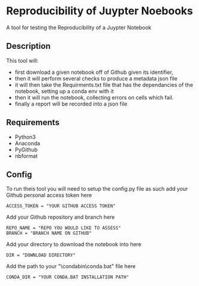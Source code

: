 
# Reproducibility of Juypter Noebooks

A tool for testing the Reproducibility of a Juypter Notebook


## Description
This tool will:
 - first download a given notebook off of Github given its identifier, 
 - then it will perform several checks to produce a metadata json file
 - it will then take the Requirments.txt file that has the dependancies of the notebook, setting up a conda env with it
 - then it will run the notebook, collecting errors on cells which fail.
 - finally a report will be recorded into a json file
 
## Requirements
- Python3
- Anaconda 
- PyGithub
- nbformat

## Config
To run theis tool you will need to setup the config.py file as such
add your Github personal access token here
```
ACCESS_TOKEN = "YOUR GITHUB ACCESS TOKEN"
```
Add your Github repository and branch here
```
REPO_NAME = "REPO YOU WOULD LIKE TO ASSESS"
BRANCH = "BRANCH NAME ON GITHUB"
```
Add your directory to download the notebook into here
```
DIR = "DOWNLOAD DIRECTORY"
```
Add the path to your "\condabin\conda.bat" file here
```
CONDA_DIR = "YOUR CONDA.BAT INSTALLATION PATH"
```


